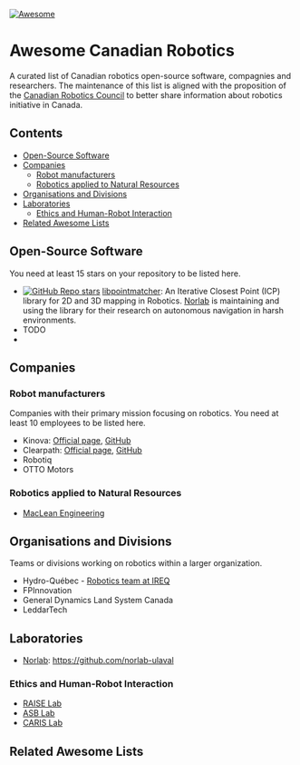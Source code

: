 [![Awesome](https://awesome.re/badge.svg)](https://awesome.re)

# Awesome Canadian Robotics

A curated list of Canadian robotics open-source software, compagnies and researchers.
The maintenance of this list is aligned with the proposition of the [Canadian Robotics Council](https://www.roboticscouncil.ca) to better share information about robotics initiative in Canada.

## Contents

- [Open-Source Software](#open-source-software)
- [Companies](#companies)
  - [Robot manufacturers](#robot-manufacturers)
  - [Robotics applied to Natural Resources](#robotics-applied-to-natural-resources)
- [Organisations and Divisions](#organisations-and-divisions)
- [Laboratories](#laboratories)
  - [Ethics and Human-Robot Interaction](#ethics-and-human-robot-interaction)
- [Related Awesome Lists](#related-awesome-lists)

## Open-Source Software

You need at least 15 stars on your repository to be listed here.

- [![GitHub Repo stars](https://img.shields.io/github/stars/ethz-asl/libpointmatcher?style=social)](https://github.com/ethz-asl/libpointmatcher/stargazers) [libpointmatcher](https://github.com/ethz-asl/libpointmatcher): An Iterative Closest Point (ICP) library for 2D and 3D mapping in Robotics. [Norlab](https://norlab.ulaval.ca) is maintaining and using the library for their research on autonomous navigation in harsh environments.
- TODO
-

## Companies

### Robot manufacturers

Companies with their primary mission focusing on robotics.
You need at least 10 employees to be listed here.

- Kinova: [Official page](https://www.kinovarobotics.com/), [GitHub](https://github.com/Kinovarobotics)
- Clearpath: [Official page](https://clearpathrobotics.com/), [GitHub](https://github.com/clearpathrobotics)
- Robotiq
- OTTO Motors

### Robotics applied to Natural Resources

- [MacLean Engineering](https://macleanengineering.com)

## Organisations and Divisions

Teams or divisions working on robotics within a larger organization.

- Hydro-Québec - [Robotics team at IREQ](http://www.hydroquebec.com/robotics)
- FPInnovation
- General Dynamics Land System Canada
- LeddarTech


## Laboratories

- [Norlab](https://norlab.ulaval.ca): https://github.com/norlab-ulaval
<!-- - [Joshua Marshall lab]()
- [Atlas UofT]
- [Tim Barfoot lab]
- [Intelligent machine Lab]
- Inna Scharf Lab
- UNB Robotics
- Dartmouth University
- Memorial University
- UMoncton Robotique
- UPEI
- UBC
- UAlberta
- USherbrooke
- UMontreal
- UQAM - ETS
- McGill
- UOttawa
- UManitoba
- Queens
- York University
- McMaster University


- INRS
- CNRC -->

### Ethics and Human-Robot Interaction

- [RAISE Lab](https://raise.cim.mcgill.ca)
- [ASB Lab](http://asblab.mie.utoronto.ca)
- [CARIS Lab](https://caris.mech.ubc.ca)

## Related Awesome Lists
